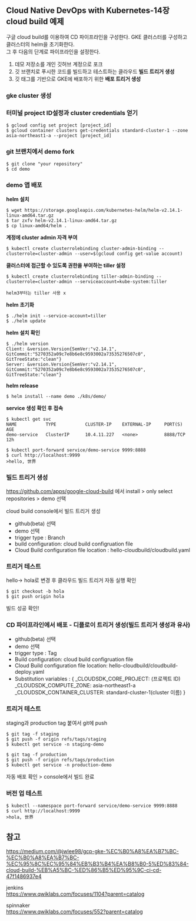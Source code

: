 ## Cloud Native DevOps with Kubernetes-14장 cloud build 예제  
구글 cloud build를 이용하여 CD 파이프라인을 구성한다. GKE 클러스터를 구성하고 클러스터의 helm을 초기화한다.  
그 후 다음의 단계로 파이프라인을 설정한다.  
1. 데모 저장소를 개인 깃허브 계정으로 포크  
2. 깃 브랜치로 푸시한 코드를 빌드하고 테스트하는 클라우드 **빌드 트리거 생성**  
3. 깃 태그를 기반으로 GKE에 배포하기 위한 **배포 트리거 생성**

### gke cluster 생성  
### 터미널 project ID설정과 cluster credentials 얻기  
```
$ gcloud config set project [project_id]
$ gcloud container clusters get-credentials standard-cluster-1 --zone asia-northeast1-a --project [project_id]
```
### git 브랜치에서 demo fork 
```
$ git clone "your repository" 
$ cd demo
```
### demo 앱 배포  

**helm 설치**
```
$ wget https://storage.googleapis.com/kubernetes-helm/helm-v2.14.1-linux-amd64.tar.gz
$ tar zxfv helm-v2.14.1-linux-amd64.tar.gz
$ cp linux-amd64/helm .

```
**계정에 cluster admin 자격 부여**  
```
$ kubectl create clusterrolebinding cluster-admin-binding --clusterrole=cluster-admin --user=$(gcloud config get-value account)
```
**클러스터에 접근할 수 있도록 권한을 부여하는 tiller 설정**  
```
$ kubectl create clusterrolebinding tiller-admin-binding --clusterrole=cluster-admin --serviceaccount=kube-system:tiller
```
`helm3부터는 tiller 사용 x`


**helm 초기화** 
```
$ ./helm init --service-account=tiller
$ ./helm update
```


**helm 설치 확인** 
```
$ ./helm version
Client: &version.Version{SemVer:"v2.14.1", GitCommit:"5270352a09c7e8b6e8c9593002a73535276507c0", GitTreeState:"clean"}
Server: &version.Version{SemVer:"v2.14.1", GitCommit:"5270352a09c7e8b6e8c9593002a73535276507c0", GitTreeState:"clean"}
```

**helm release** 
```
$ helm install --name demo ./k8s/demo/
```

**service 생성 확인 후 접속**  
```
$ kubectl get svc
NAME           TYPE           CLUSTER-IP    EXTERNAL-IP     PORT(S)          AGE
demo-service   ClusterIP      10.4.11.227   <none>          8888/TCP         12h

$ kubectl port-forward service/demo-service 9999:8888
$ curl http://localhost:9999
>hello, 世界
```

### 빌드 트리거 생성  
https://github.com/apps/google-cloud-build 에서 install > only select repositories > demo 선택  

cloud build console에서 빌드 트리거 생성  
* github(beta) 선택  
* demo 선택  
* trigger type : Branch
* build configuration: cloud build configruation file
* Cloud Build configuration file location : hello-cloudbuild/cloudbuild.yaml  

### 트리거 테스트
hello-> hola로 변경 후 클라우드 빌드 트리거 자동 실행 확인
```
$ git checkout -b hola
$ git push origin hola
```
빌드 성공 확인! 

### CD 파이프라인에서 배포 - 디플로이 트리거 생성(빌드 트리거 생성과 유사)
* github(beta) 선택  
* demo 선택  
* trigger type : Tag
* Build configuration: cloud build configruation file
* Cloud Build configuration file location: hello-cloudbuild/cloudbuild-deploy.yaml  
* Substitution variables : 
{
_CLOUDSDK_CORE_PROJECT: (프로젝트 ID)
_CLOUDSDK_COMPUTE_ZONE: asia-northeast1-a
_CLOUDSDK_CONTAINER_CLUSTER: standard-cluster-1(cluster 이름)
}



### 트리거 테스트  
staging과 production tag 붙여서 git에 push
```
$ git tag -f staging
$ git push -f origin refs/tags/staging
$ kubectl get service -n staging-demo
```
```
$ git tag -f production
$ git push -f origin refs/tags/production
$ kubectl get service -n production-demo
```
자동 배포 확인 > console에서 빌드 완료

### 버전 업 테스트  
```
$ kubectl --namespace port-forward service/demo-service 9999:8888
$ curl http://localhost:9999
>hola, 世界
```
## 참고  
https://medium.com/@jwlee98/gcp-gke-%EC%B0%A8%EA%B7%BC-%EC%B0%A8%EA%B7%BC-%EC%95%8C%EC%95%84%EB%B3%B4%EA%B8%B0-5%ED%83%84-cloud-build-%EB%A5%BC-%ED%86%B5%ED%95%9C-ci-cd-47f1486937e4  

jenkins  
https://www.qwiklabs.com/focuses/1104?parent=catalog  

spinnaker  
https://www.qwiklabs.com/focuses/552?parent=catalog  
